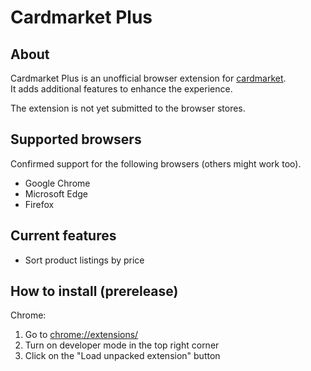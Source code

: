 # Cardmarket Plus

## About

Cardmarket Plus is an unofficial browser extension for [cardmarket](https://www.cardmarket.com).<br>
It adds additional features to enhance the experience.

The extension is not yet submitted to the browser stores.


## Supported browsers
Confirmed support for the following browsers (others might work too).

* Google Chrome
* Microsoft Edge
* Firefox

## Current features

* Sort product listings by price

## How to install (prerelease)

Chrome:
  
  1. Go to [chrome://extensions/](chrome://extensions/)
  2. Turn on developer mode in the top right corner
  3. Click on the "Load unpacked extension" button
